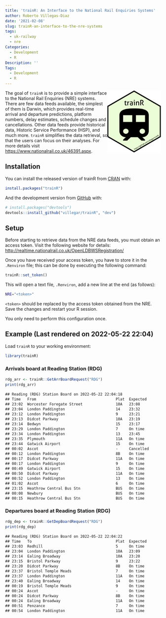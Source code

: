 ```yaml
---
title: 'trainR: An Interface to the National Rail Enquiries Systems'
author: Roberto Villegas-Diaz
date: '2021-02-08'
slug: trainR-an-interface-to-the-nre-systems
tags:
  - uk-railway
  - nre
Categories:
  - Development
  - R
Description: ''
Tags:
  - Development
  - R
---
```


<img src="https://raw.githubusercontent.com/villegar/trainR/main/inst/images/logo.png" alt="logo" align="right" height=200px/>

The goal of `trainR` is to provide a simple interface to the 
National Rail Enquiries (NRE) systems. There are few data feeds 
available, the simplest of them is Darwin, which provides real-time 
arrival and departure predictions, platform numbers, delay estimates, 
schedule changes and cancellations. Other data feeds provide historical 
data, Historic Service Performance (HSP), and much more. `trainR` 
simplifies the data retrieval, so that the users can focus on their 
analyses. For more details visit 
https://www.nationalrail.co.uk/46391.aspx.

## Installation

You can install the released version of trainR from [CRAN](https://CRAN.R-project.org) with:

``` r
install.packages("trainR")
```

And the development version from [GitHub](https://github.com/) with:

``` r
# install.packages("devtools")
devtools::install_github("villegar/trainR", "dev")
```

## Setup
Before starting to retrieve data from the NRE data feeds, you must obtain an access token. 
Visit the following website for details: http://realtime.nationalrail.co.uk/OpenLDBWSRegistration/

Once you have received your access token, you have to store it in the `.Renviron` file; this can be 
done by executing the following command:


```r
trainR::set_token()
```

This will open a text file, `.Renviron`, add a new line at the end (as follows):

```bash
NRE="<token>"
```

`<token>` should be replaced by the access token obtained from the NRE. Save the changes and restart 
your R session.

You only need to perform this configuration once.

## Example (Last rendered on 2022-05-22 22:04)

Load `trainR` to your working environment:

```r
library(trainR)
```

### Arrivals board at Reading Station (RDG)


```r
rdg_arr <- trainR::GetArrBoardRequest("RDG")
print(rdg_arr)
```

```
## Reading (RDG) Station Board on 2022-05-22 22:04:18
## Time   From                                    Plat  Expected
## 23:02  Worcester Foregate Street               10A   23:08
## 23:04  London Paddington                       14    23:32
## 23:12  London Paddington                       9     23:21
## 23:13  Didcot Parkway                          10A   23:19
## 23:14  Bedwyn                                  15    23:17
## 23:29  London Paddington                       7     On time
## 23:34  London Paddington                       13    23:45
## 23:35  Plymouth                                11A   On time
## 23:44  Gatwick Airport                         15    On time
## 00:02  Ascot                                   -     Cancelled
## 00:12  London Paddington                       8B    On time
## 00:17  Didcot Parkway                          11A   On time
## 00:17  London Paddington                       9     On time
## 00:49  Gatwick Airport                         15    On time
## 00:50  Didcot Parkway                          11A   On time
## 00:52  London Paddington                       13    On time
## 01:02  Ascot                                   6     On time
## 23:15  Heathrow Central Bus Stn                BUS   On time
## 00:08  Newbury                                 BUS   On time
## 00:15  Heathrow Central Bus Stn                BUS   On time
```

### Departures board at Reading Station (RDG)


```r
rdg_dep <- trainR::GetDepBoardRequest("RDG")
print(rdg_dep)
```

```
## Reading (RDG) Station Board on 2022-05-22 22:04:22
## Time   To                                      Plat  Expected
## 23:03  Redhill                                 5     On time
## 23:04  London Paddington                       10A   23:09
## 23:14  Ealing Broadway                         10A   23:20
## 23:15  Bristol Parkway                         9     23:22
## 23:20  Didcot Parkway                          8B    On time
## 23:37  Bristol Temple Meads                    7     On time
## 23:37  London Paddington                       11A   On time
## 23:40  Ealing Broadway                         14    On time
## 00:19  Bristol Temple Meads                    9     On time
## 00:24  Ascot                                   -     On time
## 00:24  Didcot Parkway                          8B    On time
## 00:24  Ealing Broadway                         11A   On time
## 00:51  Penzance                                7     On time
## 00:54  London Paddington                       11A   On time
```
